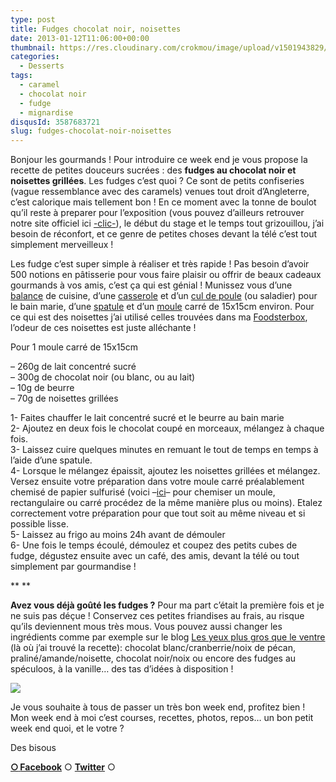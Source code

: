 ```yaml
---
type: post
title: Fudges chocolat noir, noisettes
date: 2013-01-12T11:06:00+00:00
thumbnail: https://res.cloudinary.com/crokmou/image/upload/v1501943829/20130109_fudge_chocolat_noir_noisette_0013.jpg
categories: 
  - Desserts
tags: 
  - caramel
  - chocolat noir
  - fudge
  - mignardise
disqusId: 3587683721
slug: fudges-chocolat-noir-noisettes
---
```


Bonjour les gourmands ! Pour introduire ce week end je vous propose la recette de petites douceurs sucrées : des **fudges au chocolat noir et noisettes grillées**. Les fudges c’est quoi ? Ce sont de petits confiseries (vague ressemblance avec des caramels) venues tout droit d’Angleterre, c’est calorique mais tellement bon ! En ce moment avec la tonne de boulot qu’il reste à preparer pour l’exposition (vous pouvez d’ailleurs retrouver notre site officiel ici [-clic-](http://www.expophotohelb.com/)), le début du stage et le temps tout grizouillou, j’ai besoin de réconfort, et ce genre de petites choses devant la télé c’est tout simplement merveilleux !

Les fudge c’est super simple à réaliser et très rapide ! Pas besoin d’avoir 500 notions en pâtisserie pour vous faire plaisir ou offrir de beaux cadeaux gourmands à vos amis, c’est ça qui est génial ! Munissez vous d’une [balance](http://www.rueducommerce.fr/m/pl/malid:85215,9633601) de cuisine, d’une [casserole](http://www.rueducommerce.fr/index/casserole%20fonte) et d’un [cul de poule](http://www.rueducommerce.fr/m/pl/malid:48515370) (ou saladier) pour le bain marie, d’une [spatule](http://www.rueducommerce.fr/m/pl/malid:48515367) et d’un [moule](http://www.rueducommerce.fr/index/moule%20tefal) carré de 15x15cm environ. Pour ce qui est des noisettes j’ai utilisé celles trouvées dans ma [Foodsterbox](http://www.foodsterbox.com/produit/noisettes-grillees-rue-traversette/), l’odeur de ces noisettes est juste alléchante !

Pour 1 moule carré de 15x15cm

– 260g de lait concentré sucré  
– 300g de chocolat noir (ou blanc, ou au lait)  
– 10g de beurre  
– 70g de noisettes grillées

1- Faites chauffer le lait concentré sucré et le beurre au bain marie  
2- Ajoutez en deux fois le chocolat coupé en morceaux, mélangez à chaque fois.  
3- Laissez cuire quelques minutes en remuant le tout de temps en temps à l’aide d’une spatule.  
4- Lorsque le mélangez épaissit, ajoutez les noisettes grillées et mélangez. Versez ensuite votre préparation dans votre moule carré préalablement chemisé de papier sulfurisé (voici –[ici](http://puzzlencuisine.be/news/tapisser-ou-chemiser-un-moule-rectangulaire)– pour chemiser un moule, rectangulaire ou carré procédez de la même manière plus ou moins). Etalez correctement votre préparation pour que tout soit au même niveau et si possible lisse.  
5- Laissez au frigo au moins 24h avant de démouler  
6- Une fois le temps écoulé, démoulez et coupez des petits cubes de fudge, dégustez ensuite avec un café, des amis, devant la télé ou tout simplement par gourmandise !

** **

**Avez vous déjà goûté les fudges ?** Pour ma part c’était la première fois et je ne suis pas déçue ! Conservez ces petites friandises au frais, au risque qu’ils deviennent mous très mous. Vous pouvez aussi changer les ingrédients comme par exemple sur le blog [Les yeux plus gros que le ventre](http://www.lesyeuxplusgrosqueleventre.com/le-fudge-cest-anglais-mais-cest-bon/) (là où j’ai trouvé la recette): chocolat blanc/cranberrie/noix de pécan, praliné/amande/noisette, chocolat noir/noix ou encore des fudges au spéculoos, à la vanille… des tas d’idées à disposition !

[![](http://www.crokmou.com/wp-content/uploads/2013/01/20130109_fudge_chocolat_noir_noisette_0004-200x3001-200x300.jpg)](http://www.crokmou.com/wp-content/uploads/2013/01/20130109_fudge_chocolat_noir_noisette_0004-200x3001.jpg)

Je vous souhaite à tous de passer un très bon week end, profitez bien ! Mon week end à moi c’est courses, recettes, photos, repos… un bon petit week end quoi, et le votre ?

Des bisous

[**○<span style="font-size: xx-small; margin: 0px; outline: 0px; padding: 0px;"><span style="font-family: Arial, Helvetica, sans-serif; margin: 0px; outline: 0px; padding: 0px;"> </span></span>Facebook**](https://www.facebook.com/pages/CroKMou/148093255259077) ○ [**Twitter**](https://twitter.com/Crokmou) ○